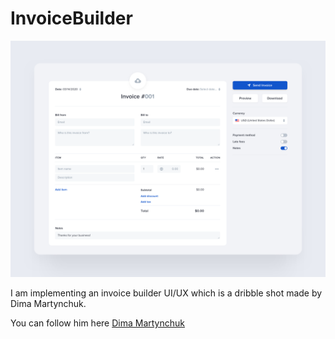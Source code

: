 # InvoiceBuilder

![Shot Here](shot.png)

I am implementing an invoice builder UI/UX which is a dribble shot made by Dima Martynchuk.

You can follow him here [Dima Martynchuk](https://dribbble.com/dimartynchuk)
